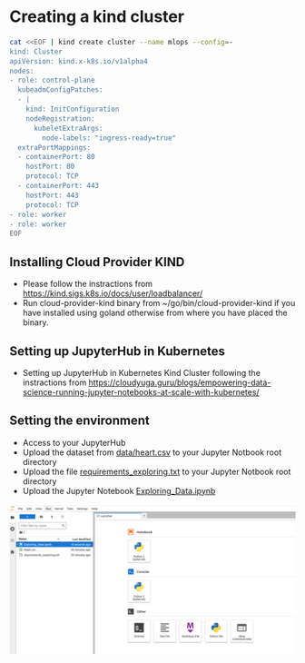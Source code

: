 # Creating a kind cluster

```bash
cat <<EOF | kind create cluster --name mlops --config=-
kind: Cluster
apiVersion: kind.x-k8s.io/v1alpha4
nodes:
- role: control-plane
  kubeadmConfigPatches:
  - |
    kind: InitConfiguration
    nodeRegistration:
      kubeletExtraArgs:
        node-labels: "ingress-ready=true"
  extraPortMappings:
  - containerPort: 80
    hostPort: 80
    protocol: TCP
  - containerPort: 443
    hostPort: 443
    protocol: TCP
- role: worker
- role: worker
EOF
```


## Installing Cloud Provider KIND
* Please follow the instractions from https://kind.sigs.k8s.io/docs/user/loadbalancer/
* Run cloud-provider-kind binary from ~/go/bin/cloud-provider-kind if you have installed using goland otherwise from where you have placed the binary.




## Setting up JupyterHub in Kubernetes

* Setting up JupyterHub  in Kubernetes Kind Cluster following the instractions from https://cloudyuga.guru/blogs/empowering-data-science-running-jupyter-notebooks-at-scale-with-kubernetes/

## Setting the environment 

* Access to your JupyterHub
* Upload the dataset from [data/heart.csv](../data/heart.csv) to your Jupyter Notbook root directory
* Upload the file [requirements_exploring.txt](./requirements_exploring.txt) to your Jupyter Notbook root directory
* Upload the Jupyter Notebook [Exploring_Data.ipynb](Exploring_Data.ipynb)

![](./img/Screenshot%20from%202024-05-06%2019-52-43.png)

